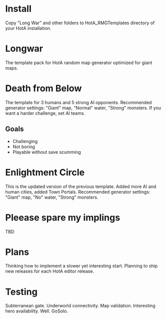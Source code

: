 # Install
Copy "Long War" and other folders to HotA_RMGTemplates directory of your HotA installation.

# Longwar
The template pack for HotA random map generator optimized for giant maps.

# Death from Below
The template for 3 humans and 5 strong AI opponents. Recommended generator settings: "Giant" map, "Normal" water, "Strong" monsters. If you want a harder challenge, set AI teams.

## Goals
* Challenging
* Not boring
* Playable without save scumming

# Enlightment Circle
This is the updated version of the previous template. Added more AI and human cities, added Town Portals. Recommended generator settings: "Giant" map, "No" water, "Strong" monsters.

# Pleease spare my implings
TBD

# Plans
Thinking how to implement a slower yet interesting start. Planning to ship new releases for each HotA editor release.

# Testing
Subterranean gate. Underworld connectivity. Map validation. Interesting hero availability. Well. GoSolo.


